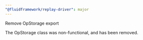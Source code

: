 ```yaml
---
"@fluidframework/replay-driver": major
---
```


Remove OpStorage export

The OpStorage class was non-functional, and has been removed.
